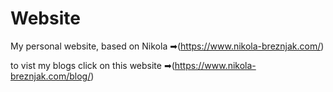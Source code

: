 Website
=======

My personal website, based on Nikola ➡(https://www.nikola-breznjak.com/)

to vist my blogs click on this website ➡(https://www.nikola-breznjak.com/blog/)
